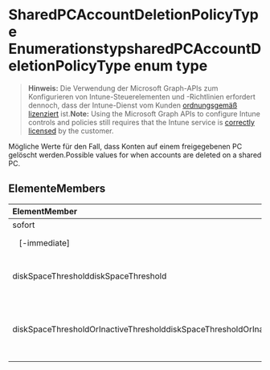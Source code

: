 # <a name="sharedpcaccountdeletionpolicytype-enum-type"></a><span data-ttu-id="f5f48-101">SharedPCAccountDeletionPolicyType Enumerationstyp</span><span class="sxs-lookup"><span data-stu-id="f5f48-101">sharedPCAccountDeletionPolicyType enum type</span></span>

> <span data-ttu-id="f5f48-102">**Hinweis:** Die Verwendung der Microsoft Graph-APIs zum Konfigurieren von Intune-Steuerelementen und -Richtlinien erfordert dennoch, dass der Intune-Dienst vom Kunden [ordnungsgemäß lizenziert](https://go.microsoft.com/fwlink/?linkid=839381) ist.</span><span class="sxs-lookup"><span data-stu-id="f5f48-102">**Note:** Using the Microsoft Graph APIs to configure Intune controls and policies still requires that the Intune service is [correctly licensed](https://go.microsoft.com/fwlink/?linkid=839381) by the customer.</span></span>

<span data-ttu-id="f5f48-103">Mögliche Werte für den Fall, dass Konten auf einem freigegebenen PC gelöscht werden.</span><span class="sxs-lookup"><span data-stu-id="f5f48-103">Possible values for when accounts are deleted on a shared PC.</span></span>
## <a name="members"></a><span data-ttu-id="f5f48-104">Elemente</span><span class="sxs-lookup"><span data-stu-id="f5f48-104">Members</span></span>
|<span data-ttu-id="f5f48-105">Element</span><span class="sxs-lookup"><span data-stu-id="f5f48-105">Member</span></span>|<span data-ttu-id="f5f48-106">Wert</span><span class="sxs-lookup"><span data-stu-id="f5f48-106">Value</span></span>|<span data-ttu-id="f5f48-107">Beschreibung</span><span class="sxs-lookup"><span data-stu-id="f5f48-107">Description</span></span>|
|:---|:---|:---|
|<span data-ttu-id="f5f48-108">sofort
</span><span class="sxs-lookup"><span data-stu-id="f5f48-108">   [-immediate]</span></span>|<span data-ttu-id="f5f48-109">0</span><span class="sxs-lookup"><span data-stu-id="f5f48-109">0%</span></span>|<span data-ttu-id="f5f48-110">Sofort löschen.</span><span class="sxs-lookup"><span data-stu-id="f5f48-110">Delete immediately.</span></span>|
|<span data-ttu-id="f5f48-111">diskSpaceThreshold</span><span class="sxs-lookup"><span data-stu-id="f5f48-111">diskSpaceThreshold</span></span>|<span data-ttu-id="f5f48-112">1</span><span class="sxs-lookup"><span data-stu-id="f5f48-112">-1</span></span>|<span data-ttu-id="f5f48-113">Bei Speicherplatz-Schwellenwert löschen.</span><span class="sxs-lookup"><span data-stu-id="f5f48-113">Delete at disk space threshold.</span></span>|
|<span data-ttu-id="f5f48-114">diskSpaceThresholdOrInactiveThreshold</span><span class="sxs-lookup"><span data-stu-id="f5f48-114">diskSpaceThresholdOrInactiveThreshold</span></span>|<span data-ttu-id="f5f48-115">2</span><span class="sxs-lookup"><span data-stu-id="f5f48-115">-2</span></span>|<span data-ttu-id="f5f48-116">Bei Speicherplatz-Schwellenwert oder inaktivem Schwellenwert löschen.</span><span class="sxs-lookup"><span data-stu-id="f5f48-116">Delete at disk space threshold or inactive threshold.</span></span>|








